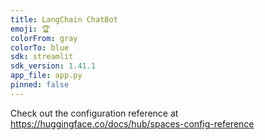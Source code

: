 ```yaml
---
title: LangChain ChatBot
emoji: 🏆
colorFrom: gray
colorTo: blue
sdk: streamlit
sdk_version: 1.41.1
app_file: app.py
pinned: false
---
```


Check out the configuration reference at https://huggingface.co/docs/hub/spaces-config-reference
